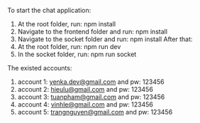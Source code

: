 To start the chat application:
1. At the root folder, run: npm install
2. Navigate to the frontend folder and run: npm install
3. Navigate to the socket folder and run: npm install
After that:
1. At the root folder, run: npm run dev
2. In the socket folder, run: npm run socket

The existed accounts:
1. account 1: yenka.dev@gmail.com and pw: 123456
2. account 2: hieulu@gmail.com and pw: 123456
3. account 3: tuanpham@gmail.com and pw: 123456
4. account 4: vinhle@gmail.com and pw: 123456
5. account 5: trangnguyen@gmail.com and pw: 123456
